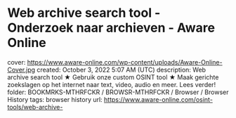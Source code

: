 # Web archive search tool - Onderzoek naar archieven - Aware Online

cover: https://www.aware-online.com/wp-content/uploads/Aware-Online-Cover.jpg
created: October 3, 2022 5:07 AM (UTC)
description: Web archive search tool ★ Gebruik onze custom OSINT tool ★ Maak gerichte zoekslagen op het internet naar text, video, audio en meer. Lees verder!
folder: BOOKMRKS-MTHRFCKR / BROWSR-MTHRFCKR / Browser / Browser History
tags: browser history
url: https://www.aware-online.com/osint-tools/web-archive-